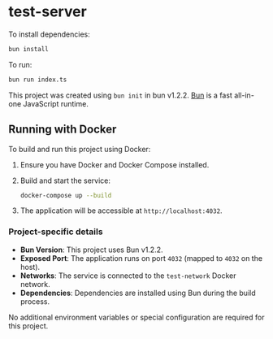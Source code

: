 # test-server

To install dependencies:

```bash
bun install
```

To run:

```bash
bun run index.ts
```

This project was created using `bun init` in bun v1.2.2. [Bun](https://bun.sh) is a fast all-in-one JavaScript runtime.

## Running with Docker

To build and run this project using Docker:

1. Ensure you have Docker and Docker Compose installed.

2. Build and start the service:

   ```bash
   docker-compose up --build
   ```

3. The application will be accessible at `http://localhost:4032`.

### Project-specific details

- **Bun Version**: This project uses Bun v1.2.2.
- **Exposed Port**: The application runs on port `4032` (mapped to `4032` on the host).
- **Networks**: The service is connected to the `test-network` Docker network.
- **Dependencies**: Dependencies are installed using Bun during the build process.

No additional environment variables or special configuration are required for this project.